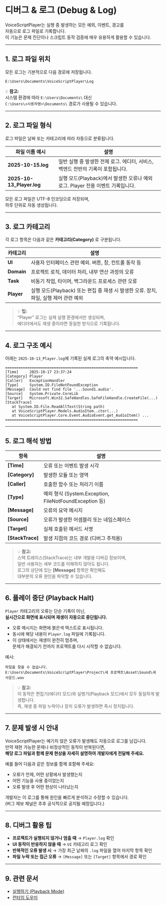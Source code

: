 # 디버그 & 로그 (Debug & Log)

VoiceScriptPlayer는 실행 중 발생하는 모든 예외, 이벤트, 경고를  
자동으로 로그 파일로 기록합니다.  
이 기능은 문제 진단이나 스크립트 동작 검증에 매우 유용하게 활용할 수 있습니다.

---

## 1. 로그 파일 위치

모든 로그는 기본적으로 다음 경로에 저장됩니다.

    E:\Users\Documents\VoiceScriptPlayer\Log

💡 **참고:**  
시스템 환경에 따라 `E:\Users\Documents\` 대신  
`C:\Users\<사용자명>\Documents\` 경로가 사용될 수 있습니다.

---

## 2. 로그 파일 형식

로그 파일은 날짜 또는 카테고리에 따라 자동으로 분류됩니다.

| 파일 이름 예시 | 설명 |
|----------------|------|
| **2025-10-15.log** | 일반 실행 중 발생한 전체 로그. 에디터, 서비스, 백엔드 전반의 기록이 포함됩니다. |
| **2025-10-13_Player.log** | 실행 모드(Playback)에서 발생한 오류나 예외 로그. Player 전용 이벤트 기록입니다. |

모든 로그 파일은 UTF-8 인코딩으로 저장되며,  
하루 단위로 자동 생성됩니다.

---

## 3. 로그 카테고리

각 로그 항목은 다음과 같은 **카테고리(Category)** 로 구분됩니다.

| 카테고리 | 설명 |
|-----------|------|
| **UI** | 사용자 인터페이스 관련 예외. 버튼, 창, 컨트롤 동작 등 |
| **Domain** | 프로젝트 로직, 데이터 처리, 내부 연산 과정의 오류 |
| **Task** | 비동기 작업, 타이머, 백그라운드 프로세스 관련 오류 |
| **Player** | 실행 모드(Playback) 또는 편집 중 재생 시 발생한 오류. 장치, 파일, 실행 제어 관련 예외 |

> 💡 **팁:**  
> “Player” 로그는 실제 실행 환경에서만 생성되며,  
> 에디터에서도 재생 중이라면 동일한 방식으로 기록됩니다.

---

## 4. 로그 구조 예시

아래는 `2025-10-13_Player.log`에 기록된 실제 로그의 축약 예시입니다.

    ============================================================
    [Time]     2025-10-17 23:37:24
    [Category] Player
    [Caller]   ExceptionHandler
    [Type]     System.IO.FileNotFoundException
    [Message]  Could not find file '...Sound1.audio'.
    [Source]   System.Private.CoreLib
    [Target]   Microsoft.Win32.SafeHandles.SafeFileHandle.CreateFile(...)
    [StackTrace]
       at System.IO.File.ReadAllText(String path)
       at VoiceScriptPlayer.Models.AudioItem..ctor(...)
       at VoiceScriptPlayer.Core.Event.AudioEvent.get_AudioItem() ...
    ============================================================

---

## 5. 로그 해석 방법

| 항목 | 설명 |
|------|------|
| **[Time]** | 오류 또는 이벤트 발생 시각 |
| **[Category]** | 발생한 모듈 또는 영역 |
| **[Caller]** | 호출한 함수 또는 처리기 이름 |
| **[Type]** | 예외 형식 (System.Exception, FileNotFoundException 등) |
| **[Message]** | 오류의 요약 메시지 |
| **[Source]** | 오류가 발생한 어셈블리 또는 네임스페이스 |
| **[Target]** | 실제 호출된 메서드 서명 |
| **[StackTrace]** | 발생 지점의 코드 경로 (디버그 추적용) |

> 💡 **참고:**  
> 스택 트레이스(StackTrace)는 내부 개발용 디버깅 정보이며,  
> 일반 사용자는 세부 코드를 이해하지 않아도 됩니다.  
> 로그의 상단에 있는 **[Message]** 항목만 확인해도  
> 대부분의 오류 원인을 파악할 수 있습니다.

---

## 6. 플레이 중단 (Playback Halt)

`Player` 카테고리의 오류는 단순 기록이 아닌,  
**실시간으로 화면에 표시되며 재생이 자동으로 중단됩니다.**

- 오류 메시지는 화면에 붉은색 텍스트로 표시됩니다.  
- 동시에 해당 내용이 `Player.log` 파일에 기록됩니다.  
- 이 상태에서는 재생이 완전히 멈추며,  
  문제가 해결되기 전까지 프로젝트를 다시 시작할 수 없습니다.

예시:

    파일을 찾을 수 없습니다.
    E:\Users\Documents\VoiceScriptPlayer\Project\새 프로젝트\Asset\Sound\새 사운드.wav

> 💡 **참고:**  
> 이 동작은 편집기(에디터 모드)와 실행기(Playback 모드)에서 모두 동일하게 발생합니다.  
> 즉, 재생 중 파일 누락이나 장치 오류가 발생하면 즉시 정지됩니다.

---

## 7. 문제 발생 시 안내

VoiceScriptPlayer는 예기치 않은 오류가 발생해도 자동으로 로그를 남깁니다.  
만약 재현 가능한 문제나 비정상적인 동작이 반복된다면,  
**해당 로그 파일과 함께 문제 현상을 자세히 설명하여 개발자에게 전달해 주세요.**

예를 들어 다음과 같은 정보를 함께 포함해 주세요:

- 오류가 언제, 어떤 상황에서 발생했는지  
- 어떤 기능을 사용 중이었는지  
- 오류 발생 후 어떤 현상이 나타났는지  

개발자는 이 로그를 통해 원인을 빠르게 분석하고 수정할 수 있습니다.  
(버그 제보 채널은 추후 공식적으로 공지될 예정입니다.)

---

## 8. 디버그 활용 팁

- **프로젝트가 실행되지 않거나 멈출 때** → `Player.log` 확인  
- **UI 동작이 반응하지 않을 때** → `UI` 카테고리 로그 확인  
- **반복적인 오류 발생 시** → 가장 최근 날짜의 `.log` 파일을 열어 마지막 항목 확인  
- **파일 누락 또는 접근 오류** → `[Message]` 또는 `[Target]` 항목에서 경로 확인  

---

## 9. 관련 문서

- [실행하기 (Playback Mode)](run.md)  
- [런타임 도우미](../editor/runtime-helper.md)
